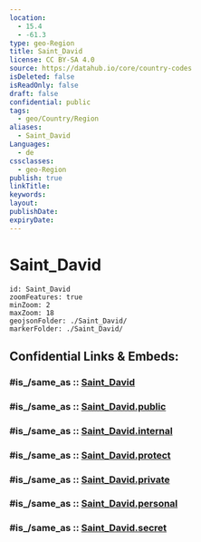 ```yaml
---
location:
  - 15.4
  - -61.3
type: geo-Region
title: Saint_David
license: CC BY-SA 4.0
source: https://datahub.io/core/country-codes
isDeleted: false
isReadOnly: false
draft: false
confidential: public
tags:
  - geo/Country/Region
aliases:
  - Saint_David
Languages:
  - de
cssclasses:
  - geo-Region
publish: true
linkTitle:
keywords:
layout:
publishDate:
expiryDate:
---
```


# Saint_David

```leaflet
id: Saint_David
zoomFeatures: true 
minZoom: 2 
maxZoom: 18
geojsonFolder: ./Saint_David/
markerFolder: ./Saint_David/
```


## Confidential Links & Embeds: 

### #is_/same_as :: [Saint_David](/_Standards/Earth/Continent/America~Caribbean/Dominica/parishes~Dominica/Saint_David.md) 

### #is_/same_as :: [Saint_David.public](/_public/Earth/Continent/America~Caribbean/Dominica/parishes~Dominica/Saint_David.public.md) 

### #is_/same_as :: [Saint_David.internal](/_internal/Earth/Continent/America~Caribbean/Dominica/parishes~Dominica/Saint_David.internal.md) 

### #is_/same_as :: [Saint_David.protect](/_protect/Earth/Continent/America~Caribbean/Dominica/parishes~Dominica/Saint_David.protect.md) 

### #is_/same_as :: [Saint_David.private](/_private/Earth/Continent/America~Caribbean/Dominica/parishes~Dominica/Saint_David.private.md) 

### #is_/same_as :: [Saint_David.personal](/_personal/Earth/Continent/America~Caribbean/Dominica/parishes~Dominica/Saint_David.personal.md) 

### #is_/same_as :: [Saint_David.secret](/_secret/Earth/Continent/America~Caribbean/Dominica/parishes~Dominica/Saint_David.secret.md)

